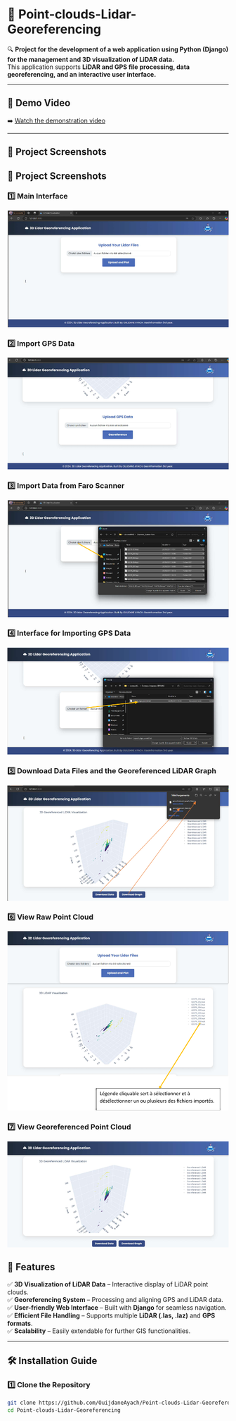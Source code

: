 # 📡 Point-clouds-Lidar-Georeferencing  

🔍 **Project for the development of a web application using Python (Django) for the management and 3D visualization of LiDAR data.**  
This application supports **LiDAR and GPS file processing, data georeferencing, and an interactive user interface.**  

---

## 🎥 **Demo Video**
➡️ [Watch the demonstration video](https://drive.google.com/file/d/1-CVfprYVqvV0LS8xYku3AKEl9Fhc4Aeg/view?usp=sharing)
 

---

## 📸 **Project Screenshots**

## 📸 **Project Screenshots**

### 1️⃣ Main Interface
![Main Interface](Demo/interface_principale.png)

### 2️⃣ Import GPS Data
![Import GPS Data](Demo/importer_donnees_GPS.png)

### 3️⃣ Import Data from Faro Scanner
![Import Data from Faro Scanner](Demo/importer_scanner_faro.png)

### 4️⃣ Interface for Importing GPS Data
![Interface for Importing GPS Data](Demo/interface_import_GPS.png)

### 5️⃣ Download Data Files and the Georeferenced LiDAR Graph
![Download Data Files](Demo/telecharger_fichier_LIDAR.png)

### 6️⃣ View Raw Point Cloud
![View Raw Point Cloud](Demo/visualiser_nuage_brute.png)

### 7️⃣ View Georeferenced Point Cloud
![View Georeferenced Point Cloud](Demo/visualiser_nuage_georef.png)



## 🚀 **Features**  

✅ **3D Visualization of LiDAR Data** – Interactive display of LiDAR point clouds.  
✅ **Georeferencing System** – Processing and aligning GPS and LiDAR data.  
✅ **User-friendly Web Interface** – Built with **Django** for seamless navigation.  
✅ **Efficient File Handling** – Supports multiple **LiDAR (.las, .laz)** and **GPS formats**.   
✅ **Scalability** – Easily extendable for further GIS functionalities.  

---

## 🛠️ **Installation Guide**  

### **1️⃣ Clone the Repository**  
```sh
git clone https://github.com/OuijdaneAyach/Point-clouds-Lidar-Georeferencing.git
cd Point-clouds-Lidar-Georeferencing
